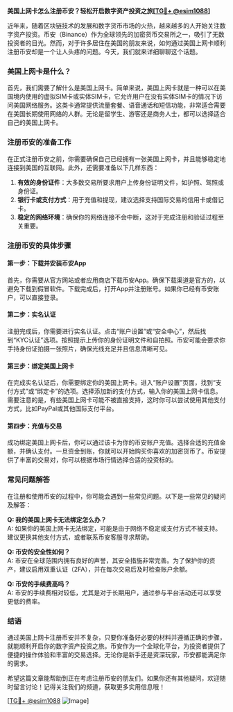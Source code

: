 **美国上网卡怎么注册币安？轻松开启数字资产投资之旅[[TG💪+ @esim1088](https://t.me/s/esim1088)]**

近年来，随着区块链技术的发展和数字货币市场的火热，越来越多的人开始关注数字资产投资。币安（Binance）作为全球领先的加密货币交易所之一，吸引了无数投资者的目光。然而，对于许多居住在美国的朋友来说，如何通过美国上网卡顺利注册币安却是一个让人头疼的问题。今天，我们就来详细聊聊这个话题。

### 美国上网卡是什么？

首先，我们需要了解什么是美国上网卡。简单来说，美国上网卡就是一种可以在美国境内使用的虚拟SIM卡或实体SIM卡，它允许用户在没有实体SIM卡的情况下访问美国网络服务。这类卡通常提供流量套餐、语音通话和短信功能，非常适合需要在美国长期使用网络的人群。无论是留学生、游客还是商务人士，都可以选择适合自己的美国上网卡。

### 注册币安的准备工作

在正式注册币安之前，你需要确保自己已经拥有一张美国上网卡，并且能够稳定地连接到美国的互联网。此外，还需要准备以下几样东西：

1. **有效的身份证件**：大多数交易所要求用户上传身份证明文件，如护照、驾照或身份证。
2. **银行卡或支付方式**：用于充值和提现，建议选择支持国际交易的信用卡或借记卡。
3. **稳定的网络环境**：确保你的网络连接不会中断，这对于完成注册和验证过程至关重要。

### 注册币安的具体步骤

#### 第一步：下载并安装币安App

首先，你需要从官方网站或者应用商店下载币安App。确保下载渠道是官方的，以避免下载到假冒软件。下载完成后，打开App并注册账号。如果你已经有币安账户，可以直接登录。

#### 第二步：实名认证

注册完成后，你需要进行实名认证。点击“账户设置”或“安全中心”，然后找到“KYC认证”选项。按照提示上传你的身份证明文件和自拍照。币安可能会要求你手持身份证拍摄一张照片，确保光线充足并且信息清晰可见。

#### 第三步：绑定美国上网卡

在完成实名认证后，你需要绑定你的美国上网卡。进入“账户设置”页面，找到“支付方式”或“绑定卡”的选项。选择添加新的支付方式，输入你的美国上网卡信息。需要注意的是，有些美国上网卡可能不被直接支持，这时你可以尝试使用其他支付方式，比如PayPal或其他国际支付平台。

#### 第四步：充值与交易

成功绑定美国上网卡后，你可以通过该卡为你的币安账户充值。选择合适的充值金额，并确认支付。一旦资金到账，你就可以开始购买你喜欢的加密货币了。币安提供了丰富的交易对，你可以根据市场行情选择合适的投资标的。

### 常见问题解答

在注册和使用币安的过程中，你可能会遇到一些常见问题。以下是一些常见的疑问及解答：

**Q: 我的美国上网卡无法绑定怎么办？**  
A: 如果你的美国上网卡无法绑定，可能是由于网络不稳定或支付方式不被支持。建议更换其他支付方式，或者联系币安客服寻求帮助。

**Q: 币安的安全性如何？**  
A: 币安在全球范围内拥有良好的声誉，其安全措施非常完善。为了保护你的资产，建议启用双重认证（2FA），并在每次交易后及时检查账户余额。

**Q: 币安的手续费高吗？**  
A: 币安的手续费相对较低，尤其是对于长期用户，通过参与平台活动还可以享受更低的费率。

### 结语

通过美国上网卡注册币安并不复杂，只要你准备好必要的材料并遵循正确的步骤，就能顺利开启你的数字资产投资之旅。币安作为一个全球化平台，为投资者提供了便捷的操作体验和丰富的交易选择。无论你是新手还是资深玩家，币安都能满足你的需求。

希望这篇文章能帮助到正在考虑注册币安的朋友们。如果你还有其他疑问，欢迎随时留言讨论！记得关注我们的频道，获取更多实用信息哦！

[[TG💪+ @esim1088](https://t.me/s/esim1088) ![Image](https://i.postimg.cc/4NQfJmqS/Snipaste-2025-05-13-00-14-12.png)]